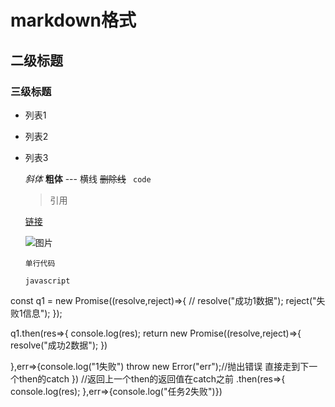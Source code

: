 # markdown格式
## 二级标题
### 三级标题
   - 列表1
   - 列表2
   - 列表3

     *斜体*
     **粗体**
    --- 横线
     ~~删除线~~
     ` code`
     > 引用
     
     [链接](http://www.baidu.com)

     ![图片](http://www.baidu.com/img/baidu_jgylogo3.gif)

     `单行代码`
   
      ```
      javascript
 const q1 = new Promise((resolve,reject)=>{
    //    resolve("成功1数据");
       reject("失败1信息");
   });

   q1.then(res=>{
       console.log(res);
       return new Promise((resolve,reject)=>{
        resolve("成功2数据");
       })

   },err=>{console.log("1失败")
    throw new Error("err");//抛出错误 直接走到下一个then的catch
   })
   //返回上一个then的返回值在catch之前
   .then(res=>{
       console.log(res);
   },err=>{console.log("任务2失败")})
   
  ```
